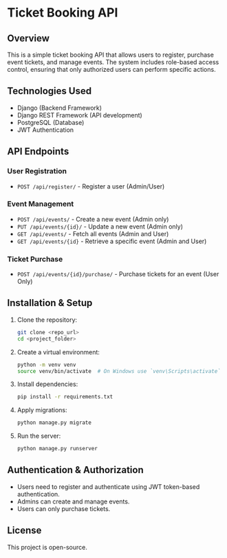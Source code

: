 # Ticket Booking API

## Overview

This is a simple ticket booking API that allows users to register, purchase event tickets, and manage events. The system includes role-based access control, ensuring that only authorized users can perform specific actions.

## Technologies Used

- Django (Backend Framework)
- Django REST Framework (API development)
- PostgreSQL (Database)
- JWT Authentication

## API Endpoints

### User Registration

- `POST /api/register/` - Register a user (Admin/User)

### Event Management

- `POST /api/events/` - Create a new event (Admin only)
- `PUT /api/events/{id}/` - Update a new event (Admin only)
- `GET /api/events/` - Fetch all events (Admin and User)
- `GET /api/events/{id}` - Retrieve a specific event (Admin and User)

### Ticket Purchase

- `POST /api/events/{id}/purchase/` - Purchase tickets for an event (User Only)

## Installation & Setup

1. Clone the repository:
   ```sh
   git clone <repo_url>
   cd <project_folder>
   ```
2. Create a virtual environment:
   ```sh
   python -m venv venv
   source venv/bin/activate  # On Windows use `venv\Scripts\activate`
   ```
3. Install dependencies:
   ```sh
   pip install -r requirements.txt
   ```
4. Apply migrations:
   ```sh
   python manage.py migrate
   ```
5. Run the server:
   ```sh
   python manage.py runserver
   ```

## Authentication & Authorization

- Users need to register and authenticate using JWT token-based authentication.
- Admins can create and manage events.
- Users can only purchase tickets.

## License

This project is open-source.

